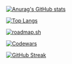 [![Anurag's GitHub stats](https://github-readme-stats.vercel.app/api?username=MXD-K1&theme=dark)](https://github.com/anuraghazra/github-readme-stats)

[![Top Langs](https://github-readme-stats.vercel.app/api/top-langs/?username=MXD-K1&theme=dark)](https://github.com/anuraghazra/github-readme-stats)

[![roadmap.sh](https://roadmap.sh/card/tall/67e009bb83420316601aa195?variant=dark&roadmaps=python%2Cdatastructures-and-algorithms%2Ccpp%2Cgit-github)](https://roadmap.sh)

[![Codewars](https://www.codewars.com/users/Mohammed%20Al-shugaa%20/badges/large)](https://www.codewars.com/users/Mohammed%20Al-shugaa%20)

[![GitHub Streak](https://streak-stats.demolab.com/?user=MXD-K1&theme=dark)](https://git.io/streak-stats)

<!-- ![Snake animation](https://github.com/Platane/snk/raw/output/github-contribution-grid-snake.svg) -->

<!-- ![snake gif](https://github.com/MXD-K1/MXD-K1/blob/output/github-snake-dark.svg) -->
